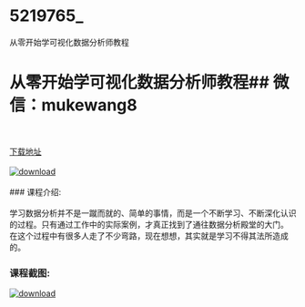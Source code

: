 # 5219765_
从零开始学可视化数据分析师教程
# 从零开始学可视化数据分析师教程## 微信：mukewang8
<br/></br>[下载地址](http://www.36tz.cn/article/5219765 "下载地址")
<br/></br>[![download](http://36tz.cn/muke_img/2021_05_1-12-300x156.png "下载地址")](http://www.36tz.cn/article/5219765 "下载地址")
<br/></br>### 课程介绍:<br/></br>学习数据分析并不是一蹴而就的、简单的事情，而是一个不断学习、不断深化认识的过程。只有通过工作中的实际案例，才真正找到了通往数据分析殿堂的大门。
在这个过程中有很多人走了不少弯路，现在想想，其实就是学习不得其法所造成的。

### 课程截图:
[![download](http://36tz.cn/muke_img/2021_05_2-14.png "下载地址")](http://www.36tz.cn/article/5219765 "下载地址")
